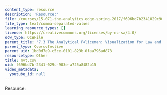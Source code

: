 ```yaml
---
content_type: resource
description: 'Resource:'
file: /courses/15-071-the-analytics-edge-spring-2017/f696bd7b2341029c903ea725a8482b15_mvt.csv
file_type: text/comma-separated-values
learning_resource_types: []
license: https://creativecommons.org/licenses/by-nc-sa/4.0/
ocw_type: OCWFile
parent_title: '7.3 The Analytical Policeman: Visualization for Law and Order'
parent_type: CourseSection
parent_uid: 1bd0d7e9-c5ce-0101-823b-0faa796ad873
resourcetype: Other
title: mvt.csv
uid: f696bd7b-2341-029c-903e-a725a8482b15
video_metadata:
  youtube_id: null
---
```

Resource: